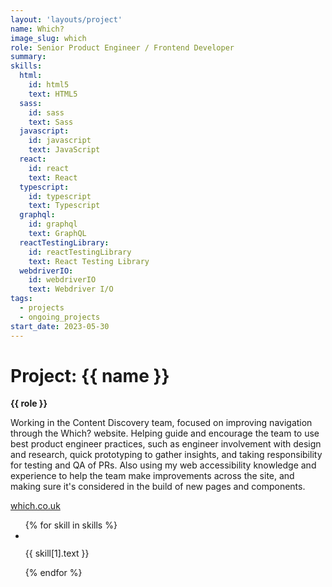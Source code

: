 ```yaml
---
layout: 'layouts/project'
name: Which?
image_slug: which
role: Senior Product Engineer / Frontend Developer
summary:
skills:
  html:
    id: html5
    text: HTML5
  sass:
    id: sass
    text: Sass
  javascript:
    id: javascript
    text: JavaScript
  react:
    id: react
    text: React
  typescript:
    id: typescript
    text: Typescript
  graphql:
    id: graphql
    text: GraphQL
  reactTestingLibrary:
    id: reactTestingLibrary
    text: React Testing Library
  webdriverIO:
    id: webdriverIO
    text: Webdriver I/O
tags:
  - projects
  - ongoing_projects
start_date: 2023-05-30
---
```


# Project: {{ name }}

<strong>{{ role }}</strong>

Working in the Content Discovery team, focused on improving navigation through the Which? website. Helping guide and encourage the team to use best product engineer practices, such as engineer involvement with design and research, quick prototyping to gather insights, and taking responsibility for testing and QA of PRs. Also using my web accessibility knowledge and experience to help the team make improvements across the site, and making sure it's considered in the build of new pages and components.

<a href="https://www.which.co.uk/">which.co.uk</a>

<ul class="project__skill-list" aria-label="Uses the following technologies">
  {% for skill in skills %}
  <li class="project__skill-item">
    <img class="project__skill-icon" src="/assets/skill-icons/{{ skill[1].id }}.svg" alt="" role="presentation">
    <p class="project__skill-text">{{ skill[1].text }}</p>
  </li>
  {% endfor %}
</ul>

<div class="project-images">
  <img class="project-image project-image--multiple" src="/assets/project-images/which.png" alt="" role="presentation">
  <img class="project-image project-image--multiple" src="/assets/project-images/which2.png" alt="" role="presentation">
</div>
